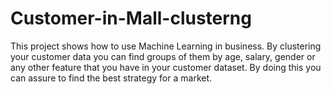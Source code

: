 # Customer-in-Mall-clusterng

This project shows how to use Machine Learning in business. By clustering your customer data you can find groups of them by age, salary, gender or any other feature that you have in your customer dataset. By doing this you can assure to find the best strategy for a market.
